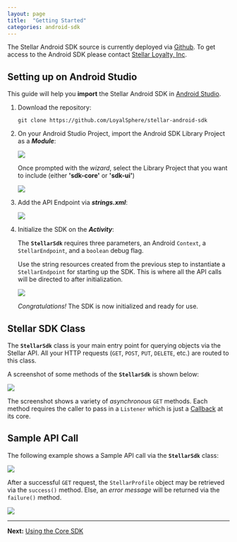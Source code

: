 ```yaml
---
layout: page
title:  "Getting Started"
categories: android-sdk
---
```


The Stellar Android SDK source is currently deployed via [Github](https://github.com/LoyalSphere/stellar-android-sdk). To get access to the Android SDK please contact [Stellar Loyalty, Inc](http://stellarloyalty.com/).


## Setting up on Android Studio

This guide will help you **import** the Stellar Android SDK in [Android Studio](http://developer.android.com/tools/studio/index.html).

1. Download the repository:
	
	`git clone https://github.com/LoyalSphere/stellar-android-sdk`
2. On your Android Studio Project, import the Android SDK Library Project as a ***Module***:

	![]({{site.baseurl}}/img/sdk/android/android_studio_import_module.png)
	
	Once prompted with the *wizard*, select the Library Project that you want to include (either **'sdk-core'** or **'sdk-ui'**)
	
	![]({{site.baseurl}}/img/sdk/android/android_studio_import_module_directory.png)

3. Add the API Endpoint via ***strings.xml***:

	![]({{site.baseurl}}/img/sdk/android/api_endpoint_strings.png)

4. Initialize the SDK on the ***Activity***:

	The **`StellarSdk`** requires three parameters, an Android `Context`, a `StellarEndpoint`, and a `boolean` debug flag.
	
	Use the string resources created from the previous step to instantiate a `StellarEndpoint` for starting up the SDK. This is where all the API calls will be directed to after initialization.
	
	![]({{site.baseurl}}/img/sdk/android/sdk_init_oncreate.png)
	
	*Congratulations!* The SDK is now initialized and ready for use.
	
## Stellar SDK Class

The **`StellarSdk`** class is your main entry point for querying objects via the Stellar API. All your HTTP requests (`GET`, `POST`, `PUT`, `DELETE`, etc.) are routed to this class.

A screenshot of some methods of the **`StellarSdk`** is shown below:

![]({{site.baseurl}}/img/sdk/android/stellar_sdk_class_structure.png)

The screenshot shows a variety of *asynchronous* `GET` methods. Each method requires the caller to pass in a `Listener` which is just a [Callback](http://square.github.io/retrofit/javadoc/retrofit/Callback.html) at its core.

## Sample API Call

The following example shows a Sample API call via the **`StellarSdk`** class:

![]({{site.baseurl}}/img/sdk/android/stellar_sdk_get.png)

After a successful `GET` request, the `StellarProfile` object may be retrieved via the `success()` method. Else, an *error message* will be returned via the `failure()` method.

![]({{site.baseurl}}/img/sdk/android/stellar_sdk_listener.png)



--------

**Next:** [Using the Core SDK]({{site.baseurl}}/android_sdk/pages/02_core_sdk.html)